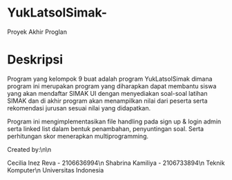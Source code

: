 # YukLatsolSimak-
Proyek Akhir Proglan

# Deskripsi
Program yang kelompok 9 buat adalah program YukLatsolSimak dimana program ini merupakan program yang diharapkan dapat membantu siswa yang akan mendaftar SIMAK UI dengan menyediakan soal-soal latihan SIMAK dan di akhir program akan menampilkan nilai dari peserta serta rekomendasi jurusan sesuai nilai yang didapatkan. 

Program ini mengimplementasikan file handling pada sign up & login admin serta linked list dalam bentuk penambahan, penyuntingan soal. Serta perhitungan skor menerapkan multiprogramming.

Created by:\n\n

Cecilia Inez Reva - 2106636994\n
Shabrina Kamiliya - 2106733894\n
Teknik Komputer\n
Universitas Indonesia
